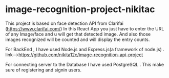 # image-recognition-project-nikitac 

This project is based on face detection API from Clarifai (https://www.clarifai.com/)
In this React App you just have to enter the URL of any Image/face and u will get that detected image.
And also those images recognized will be counted and will display the entry counts.

For BackEnd , I have used Node.js and Express.js(a framework of node.js) .
link-->https://github.com/nikita12c/image-recognition-api-project

For connecting server to the Database I have used PostgreSQL .
This make sure of registering and signin users.

